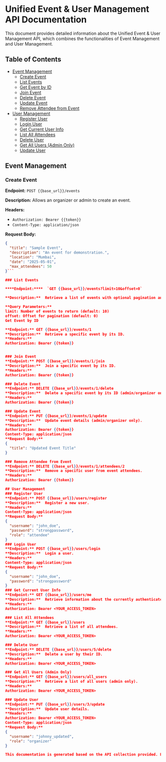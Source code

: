 # Unified Event & User Management API Documentation

This document provides detailed information about the Unified Event & User Management API, which combines the functionalities of Event Management and User Management.

## Table of Contents

- [Event Management](#event-management)
  - [Create Event](#create-event)
  - [List Events](#list-events)
  - [Get Event by ID](#get-event-by-id)
  - [Join Event](#join-event)
  - [Delete Event](#delete-event)
  - [Update Event](#update-event)
  - [Remove Attendee from Event](#remove-attendee-from-event)
- [User Management](#user-management)
  - [Register User](#register-user)
  - [Login User](#login-user)
  - [Get Current User Info](#get-current-user-info)
  - [List All Attendees](#list-all-attendees)
  - [Delete User](#delete-user)
  - [Get All Users (Admin Only)](#get-all-users-admin-only)
  - [Update User](#update-user)

## Event Management

### Create Event

**Endpoint:** `POST {{base_url}}/events`

**Description:**  Allows an organizer or admin to create an event.

**Headers:**
- `Authorization: Bearer {{token}}`
- `Content-Type: application/json`

****Request Body:****
```json
{
  "title": "Sample Event",
  "description": "An event for demonstration.",
  "location": "Mumbai",
  "date": "2025-05-01",
  "max_attendees": 50
}```

### List Events

****Endpoint:****  `GET {{base_url}}/events?limit=10&offset=0`

**Description:**  Retrieve a list of events with optional pagination and filtering.

**Query Parameters:**
limit: Number of events to return (default: 10)
offset: Offset for pagination (default: 0)
Get Event by ID

**Endpoint:** GET {{base_url}}/events/1
**Description:**  Retrieve a specific event by its ID.
**Headers:**
Authorization: Bearer {{token}}


### Join Event
**Endpoint:** POST {{base_url}}/events/1/join
**Description:**  Join a specific event by its ID.
**Headers:**
Authorization: Bearer {{token}}

### Delete Event
**Endpoint:** DELETE {{base_url}}/events/1/delete
**Description:**  Delete a specific event by its ID (admin/organizer only).
**Headers:**
Authorization: Bearer {{token}}

### Update Event
**Endpoint:** PUT {{base_url}}/events/1/update
**Description:**  Update event details (admin/organizer only).
**Headers:**
Authorization: Bearer {{token}}
Content-Type: application/json
**Request Body:**
{
  "title": "Updated Event Title"
}

### Remove Attendee from Event
**Endpoint:** DELETE {{base_url}}/events/1/attendees/2
**Description:**  Remove a specific user from event attendees.
**Headers:**
Authorization: Bearer {{token}}

## User Management
### Register User
**Endpoint:** POST {{base_url}}/users/register
**Description:**  Register a new user.
**Headers:**
Content-Type: application/json
**Request Body:**
{
  "username": "john_doe",
  "password": "strongpassword",
  "role": "attendee"
}
### Login User
**Endpoint:** POST {{base_url}}/users/login
**Description:**  Login a user.
**Headers:**
Content-Type: application/json
**Request Body:**
{
  "username": "john_doe",
  "password": "strongpassword"
}
### Get Current User Info
**Endpoint:** GET {{base_url}}/users/me
**Description:**  Retrieve information about the currently authenticated user.
**Headers:**
Authorization: Bearer <YOUR_ACCESS_TOKEN>

### List All Attendees
**Endpoint:** GET {{base_url}}/users
**Description:**  Retrieve a list of all attendees.
**Headers:**
Authorization: Bearer <YOUR_ACCESS_TOKEN>

### Delete User
**Endpoint:** DELETE {{base_url}}/users/5/delete
**Description:**  Delete a user by their ID.
**Headers:**
Authorization: Bearer <YOUR_ACCESS_TOKEN>

### Get All Users (Admin Only)
**Endpoint:** GET {{base_url}}/users/all_users
**Description:**  Retrieve a list of all users (admin only).
**Headers:**
Authorization: Bearer <YOUR_ACCESS_TOKEN>

### Update User
**Endpoint:** PUT {{base_url}}/users/3/update
**Description:**  Update user details.
**Headers:**
Authorization: Bearer <YOUR_ACCESS_TOKEN>
Content-Type: application/json
**Request Body:**
{
  "username": "johnny_updated",
  "role": "organizer"
}

This documentation is generated based on the API collection provided. For more detailed information or updates, please refer to the openapi.json or Unified_Event_&_User_Management_API.json.
